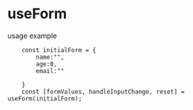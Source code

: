 # useForm

usage example

```
    const initialForm = {
        name:"",
        age:0,
        email:""

    }
    const [formValues, handleInputChange, reset] = useForm(initialForm);
```
